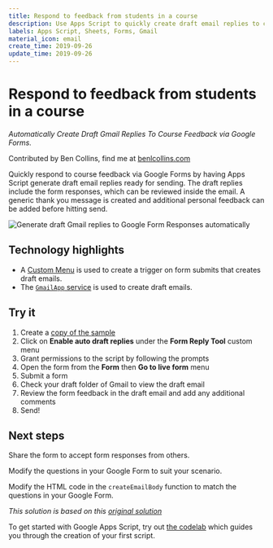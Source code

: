 ```yaml
---
title: Respond to feedback from students in a course
description: Use Apps Script to quickly create draft email replies to course feedback via Google Forms.
labels: Apps Script, Sheets, Forms, Gmail
material_icon: email
create_time: 2019-09-26
update_time: 2019-09-26
---
```


# Respond to feedback from students in a course

_Automatically Create Draft Gmail Replies To Course Feedback via Google Forms._

Contributed by Ben Collins, find me at [benlcollins.com][benlcollins-link]

Quickly respond to course feedback via Google Forms by having Apps Script generate draft email replies ready for sending. The draft replies include the form responses, which can be reviewed inside the email. A generic thank you message is created and additional personal feedback can be added before hitting send.

![Generate draft Gmail replies to Google Form Responses automatically][solution-gif]

## Technology highlights

- A [Custom Menu][custommenu-docs] is used to create a trigger on form submits that creates draft emails.
- The [`GmailApp` service][gmailapp-docs] is used to create draft emails.

## Try it

1. Create a [copy of the sample][sample-sheet-url]
1. Click on **Enable auto draft replies** under the **Form Reply Tool** custom menu
1. Grant permissions to the script by following the prompts
1. Open the form from the **Form** then **Go to live form** menu
1. Submit a form
1. Check your draft folder of Gmail to view the draft email
1. Review the form feedback in the draft email and add any additional comments
1. Send!

## Next steps

Share the form to accept form responses from others.

Modify the questions in your Google Form to suit your scenario.

Modify the HTML code in the `createEmailBody` function to match the questions in your Google Form.

_This solution is based on this [original solution][article-benlcollins]_

To get started with Google Apps Script, try out [the codelab][codelab]
which guides you through the creation of your first script.

[benlcollins-link]: https://www.benlcollins.com
[solution-gif]: https://www.benlcollins.com/wp-content/uploads/2019/09/autoDraftReplies.gif
[gmailapp-docs]: https://developers.google.com/apps-script/reference/gmail
[custommenu-docs]: https://developers.google.com/apps-script/guides/menus
[sample-sheet-url]: https://docs.google.com/spreadsheets/d/1rObN-HNAqrbLVEnecrtt2BOZAfcAbXrDmGSktfvY_eI/edit?usp=sharing
[article-benlcollins]: https://www.benlcollins.com/spreadsheets/google-forms-survey-tool/
[codelab]: https://codelabs.developers.google.com/codelabs/apps-script-intro